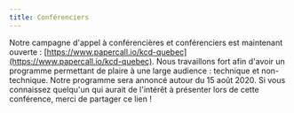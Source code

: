 ```yaml
---
title: Conférenciers
---
```


Notre campagne d'appel à conférencières et conférenciers est maintenant ouverte : [https://www.papercall.io/kcd-quebec](https://www.papercall.io/kcd-quebec). Nous travaillons fort afin d'avoir un programme permettant de plaire à une large audience : technique et non-technique. Notre programme sera annoncé autour du 15 août 2020. Si vous connaissez quelqu'un qui aurait de l'intérêt à présenter lors de cette conférence, merci de partager ce lien !
